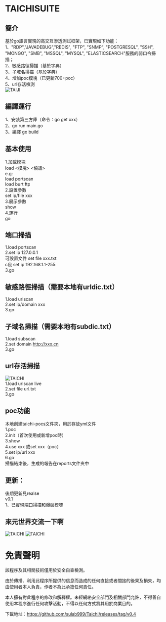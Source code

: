 # TAICHISUITE
## 簡介
基於go語言實現的高交互滲透測試框架，已實現如下功能：  
1、"RDP","JAVADEBUG","REDIS", "FTP", "SNMP", "POSTGRESQL", "SSH", "MONGO", "SMB", "MSSQL", "MYSQL", "ELASTICSEARCH"服務的弱口令掃描；  
2、敏感路徑掃描（基於字典）  
3、子域名掃描（基於字典）    
4、增加poc模塊（已更新700+poc）  
5、url存活檢測  
![TAIJI](https://github.com/sulab999/Taichi/raw/main/demo.png "demo")
## 編譯運行
1、安裝第三方庫（命令：go get xxx）  
2、go run main.go  
3、編譯
go build  

## 基本使用
1.加載模塊  
load <模塊> <協議>  
e.g:  
load portscan  
load burt ftp  
2.設置參數  
set ip/file  xxx  
3.展示參數  
show  
4.運行  
go  

## 端口掃描  
1.load portscan  
2.set ip 127.0.0.1  
可設置文件 set file xxx.txt  
c段 set ip 192.168.1.1-255  
3.go  

## 敏感路徑掃描（需要本地有urldic.txt）  
1.load urlscan  
2.set ip/domain xxx  
3.go

## 子域名掃描（需要本地有subdic.txt）  
1.load subscan  
2.set domain http://xxx.cn  
3.go  

## url存活掃描  
![TAICHI](https://github.com/sulab999/Taichi/blob/main/test/livescan.png)  
1.load urlscan live   
2.set file url.txt  
3.go 

## poc功能  
本地創建taichi-pocs文件夾，用於存放yml文件  
1.poc  
2.init（首次使用或新增poc時）  
3.show  
4.use xxx 或set xxx（poc）  
5.set ip/url xxx  
6.go  
掃描結束後，生成的報告在reports文件夾中  

## 更新：
後期更新見realse  
v0.1  
1、已實現端口掃描和爆破模塊
## 來元世界交流一下啊
![TAICHI](https://github.com/sulab999/Taichi/blob/main/nworld.jpg)
![TAICHI](https://github.com/sulab999/Taichi/blob/main/webchat.png)

# 免責聲明
該程序及其相關技術僅用於安全自查檢測。

由於傳播、利用此程序所提供的信息而造成的任何直接或者間接的後果及損失，均由使用者本人負責，作者不為此承擔任何責任。

本人擁有對此程序的修改和解釋權。未經網絡安全部門及相關部門允許，不得善自使用本程序進行任何攻擊活動，不得以任何方式將其用於商業目的。

下載地址：https://github.com/sulab999/Taichi/releases/tag/v0.4
